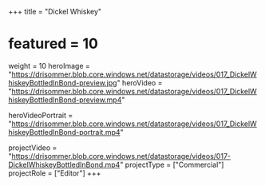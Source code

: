 +++
title = "Dickel Whiskey"
# featured = 10
weight = 10
heroImage = "https://drisommer.blob.core.windows.net/datastorage/videos/017_DickelWhiskeyBottledInBond-preview.jpg"
heroVideo = "https://drisommer.blob.core.windows.net/datastorage/videos/017_DickelWhiskeyBottledInBond-preview.mp4"

heroVideoPortrait = "https://drisommer.blob.core.windows.net/datastorage/videos/017_DickelWhiskeyBottledInBond-portrait.mp4"

projectVideo = "https://drisommer.blob.core.windows.net/datastorage/videos/017-DickelWhiskeyBottledInBond.mp4"
projectType = ["Commercial"]
projectRole = ["Editor"]
+++

